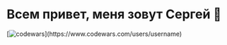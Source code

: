 # Всем привет, меня зовут Сергей 👋 

[![codewars]([https://www.codewars.com/users/username/badges/large](https://www.codewars.com/users/serp123616512/badges/large))](https://www.codewars.com/users/username)
<!--
**serp123616512/serp123616512** is a ✨ _special_ ✨ repository because its `README.md` (this file) appears on your GitHub profile.

Here are some ideas to get you started:

- 🔭 I’m currently working on ...
- 🌱 I’m currently learning ...
- 👯 I’m looking to collaborate on ...
- 🤔 I’m looking for help with ...
- 💬 Ask me about ...
- 📫 How to reach me: ...
- 😄 Pronouns: ...
- ⚡ Fun fact: ...
-->
